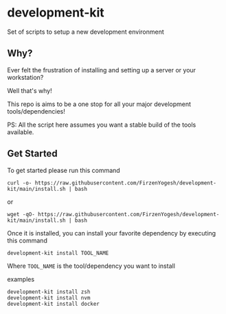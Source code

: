 # development-kit

Set of scripts to setup a new development environment

## Why?

Ever felt the frustration of installing and setting up a server or your workstation?

Well that's why!

This repo is aims to be a one stop for all your major development tools/dependencies!

PS: All the script here assumes you want a stable build of the tools available.

## Get Started

To get started please run this command

```
curl -o- https://raw.githubusercontent.com/FirzenYogesh/development-kit/main/install.sh | bash
```

or

```
wget -qO- https://raw.githubusercontent.com/FirzenYogesh/development-kit/main/install.sh | bash
```

Once it is installed, you can install your favorite dependency by executing this command

```
development-kit install TOOL_NAME
```

Where `TOOL_NAME` is the tool/dependency you want to install

examples

```
development-kit install zsh
development-kit install nvm
development-kit install docker
```
